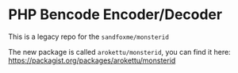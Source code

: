 # PHP Bencode Encoder/Decoder

This is a legacy repo for the `sandfoxme/monsterid`

The new package is called `arokettu/monsterid`, you can find it here:
https://packagist.org/packages/arokettu/monsterid
